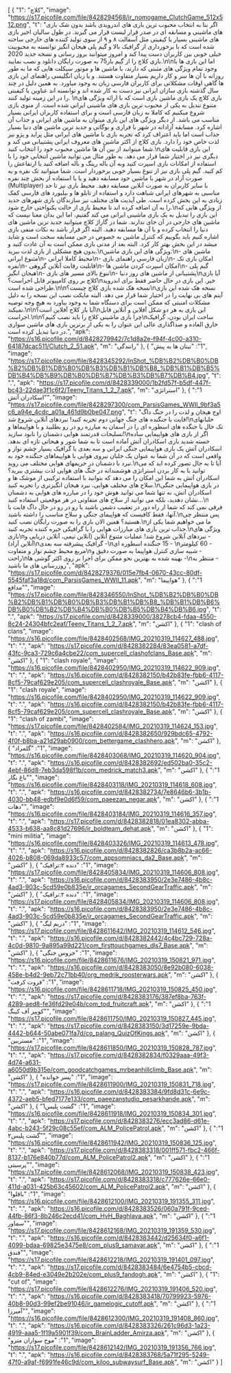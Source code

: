 [
  {
    "1": "کلاچ",
    "image": "https://s17.picofile.com/file/8428294568/ir_nomogame_ClutchGame_512x512.png",
    "t": "اگر بنا به انتخاب محبوب ترین بازی های اندرویدی باشد بدون شک بازی های ماشینی و مسابقه ای در صدر قرار لیست قرار می گیرند. در طول سالیان اخیر بازی های ماشینی بسیار با کیفیتی مثل آسفالت ۸ و ۹ از سوی تولید کننده های خارجی ساخته شده است که با برخورداری از گرافیک بالا و گیم پلی هیجان انگیز توانسته به محبوبیت خیلی خوبی بین کاربران دست پیدا کند و امروز میتوانید بروز رسانی و نسخه جدید 2020 بازی کلاچ را از گیم باز75 به صورت رایگان دانلود و نصب نمایید.\n\nاما این بازی ها با وجود تمام ویژگی های مثبتی که دارند، با ماشین ها و موتور سیکلت هایی که ما به طور روزانه با آن ها سر و کار داریم بسیار متفاوت هستند. و یا زبان انگلیسی راهنمای این بازی ها گاهی اوقات مشکلاتی برای کاربران فارسی زبان به وجود میاورد. به همین دلیل در چند سال گذشته بازی سازان ایرانی نیز دست به کار شده اند و توانسته اند عناوین با کیفیتی را در این زمینه تولید کنند. \nبازی کلاچ یک بازی ماشین بازی است که با ارائه ویژگی های متنوع تبدیل به یکی از محبوب ترین بازی های ماشینی ایرانی شده است. از منوی بازی شروع میکنیم که کاملا به زبان فارسی است و برای استفاده کاربران ایرانی بسیار مناسب می باشد. از دیگر ویژگی های این بازی میتوان به ماشین های ایرانی و جذاب آن اشاره کرد. مسابقه آزادانه در شهر با فراری و بوگاتی و جدید ترین ماشین های دنیا بسیار جذاب است اما باید اعتراف کرد که تجربه بازی با ماشین های ایرانی مثل پراید و پژو نیز لذت خاص خود را دارد. بازی کلاچ از اکثر ماشین های معروف ایرانی پشتیبانی می کند و شما میتوانید از بین آن ها ماشین محبوب خود را انتخاب کنید.\nاین بازی قابلیت های دیگری نیز در اختیار شما قرار می دهد. به طور مثال می توانید ماشین انتخابی خود را با استفاده از امکانات بازی اسپرت کنید وبه آن باله رینگ و باله اضافه کنید یا ارتفاعش را کم کنید. گیم پلی بازی نیز از تنوع بسیار خوبی برخوردار است. شما میتوانید تک نفره و به صورت آزاد در شهر با ماشین خود مسابقه دهید و یا با استفاده از بخش چند نفره (Multiplayer) با سایر کاربران به صورت آنلاین مسابقه دهید. محیط بازی نیز تا حد مناسبی به شهرهای ایرانی شباهت دارد و استفاده از تابلو ها و بیلبورد های فارسی کمک زیادی به این بخش کرده است. طی آپدیت های مختلف نیز سازندگان بازی شهرهای جدید را به آن اضافه کرده اند تا محیط بازی از حالت یکنواختی خارج شود.\nاز ویژگی هایی که این بازی را تبدیل به یک بازی ماشینی ایرانی می کند گفتیم، اما این بدان معنا نیست که ماشین های خارجی در آن جای ندارند. شما در گاراژ کلاچ میتوانید جدید ترین ماشین های دنیا را انتخاب کرده و با آن ها مسابقه دهید. البته اگر قرار باشد به نکات منفی بازی اشاره کنیم باید بگوییم که کنترل ماشین به خصوص در حین مسابقه سخت است و شاید میشد در این بخش بهتر کار کرد. البته بعد از مدتی بازی ممکن است به آن عادت کنید و بدون هیچ مشکلی از بازی لذت ببرید.\nویژگی های این بازی ماشین:\n- ماشین های متنوع ایرانی\n- محیط کاملا ایرانی\n- زبان فارسی راهنمای بازی\n- امکان بازی تک نفره\n- قابلیت رقابت آنلاین گروهی\n- امکان اسپرت کردن ماشین ها\n- گیم پلی هیجان انگیز\n- تنوع بالای مسیر های بازی\n- پشتیبانی از ماشین های روز دنیا\nآيا بازی کلاچ بر روی کامپیوتر قابل اجراست؟\nخیر. این بازی در حال حاضر فقط برای اندروید طراحی شده است.\n\nنسخه هک شده بازی کلاچ چیست؟\nنسخه هک شده این بازی آیتم های بی نهایت را در اختیار شما قرار می دهد. البته مایکت نصب این نسخه را به دلیل مشکلات امنیتی که ممکن است برای دستگاه شما به وجود بیاورد به هیچ وجه توصیه نمیکند.\n\nآیا باز کلاج آفلاین است؟\nاین بازی به هر دو شکل آفلاین و آنلاین قابل اجراست.\n\nچرا بازی ماشینی کلاچ را باید نصب کنیم؟\nساخت ایران بودن، گرافیک خارق العاده و صداگذاری عالی این عنوان را به یکی از برترین بازی های ماشین سواری در دنیا تبدیل کرده است.",
    "apk": "https://s16.picofile.com/d/8428279942/7c1d8a2e-f94f-4c00-a310-64187dcac511/Clutch_2_51.apk",
    "m": "رانندگی"
  },
  {
    "1": "تیتان ها به پیش",
    "image": "https://s17.picofile.com/file/8428345292/InShot_%DB%B2%DB%B0%DB%B2%DB%B1%DB%B0%DB%B3%DB%B1%DB%B8_%DB%B1%DB%B5%DB%B4%DB%B9%DB%B0%DB%B7%DB%B3%DB%B7%DB%B4.jpg",
    "t": ".",
    "apk": "https://s17.picofile.com/d/8428339000/1b2fd57f-b5df-447f-bc43-22dae3f1c6f2/Teeny_Titans_1_2_7.apk",
    "m": "استراتژی"
  },
  {
    "1": "اسکادران آتش",
    "image": "https://s17.picofile.com/file/8428297300/com_ParsisGames_WWII_9bf3a5c6_a94e_4cdc_a01a_461d9b0be047.png",
    "t": "‌‏اوج هیجان و لذت را در جنگ داگ فایت با جنگنده های جنگ جهانی دوم تجربه کنید! نبردهای آنلاین شروع شد!\n‏ خلبانهای تک خال با جنگده های اسطوره ای را در آسمان به مبارزه رو در رو بطلبید و با هواپیماها و تسلیحات قدرتمند هوایی دشمنان را نابود سازید!\n‏ اگر از بازی های هواپیمایی ساده خسته شدید بازی اسکادران آتش آماده است تا به شما شور و هیجانی تازه ای بدهد. اسکادران آتش یک بازی هواپیمایی جنگی ایرانی و سه بعدی با گرافیک بسیار چشم نواز و واقعی است که در آن شما به عنوان یک خلبان نیروی هوایی با هواپیماهای جنگنده خود به نبرد با دشمنان در حریمهای هوایی مختلف می روید.\n‏ آیا تا به حال تصور کرده اید که می توانید با به کار بردن استراتژی هوشمندانه در جنگ های هوایی لذت بیشتری ببرید؟ اسکادران آتش به شما این امکان را می دهد که بتوانید با استفاده ترکیبی از موشک ها و سلاح های مختلف هوایی، نبرد هیجان انگیزتری را تجربه کنید.\n‏ در بازی هواپیمایی جنگی اسکادران آتش، نه تنها شما می توانید هوش خود را در مبارزه های هوایی به دشمنان نشان دهدید، بلکه می توانید از سلاح های متفاوتی در هر موقعیتی استفاده کنید...\n‏ فرقی نمی کند که شما از راه دور در تعقیب دشمن باشید یا رو در رو در حال داگ فایت با آنها، فقط کافیست که هواپیمای جنگی و سلاح مناسب را داشته باشید.\n‏ پس منتظر چی هستید؟ همین الان بازی را به صورت رایگان نصب کنید.\n‏ ما می خواهیم شما یکی از جذاب ترین بازی های مبارزات هوایی را با گرافیکی خیره کننده تجربه کنید.\n‏ویژگی های بازی\n‏- نبردهای آنلاین شروع شد! عملیات متنوع آنلاین (آنلاین تیمی، آنلاین دریایی و آنلاین آزاد)\n‏- گرافیک پیشرفته سه بعدی\n‏ - 15 جنگنده اسطوره ای\n‏ - 60 کیلومتر مربع محیط چشم نواز و متفاوت\n‏- شبیه سازی کنترل هواپیما به صورت دقیق و راحت\n‏- بهینه شده به بهترین نحو ممکن برای اجرا بر روی اکثر گوشی ها\n‏ - منتظر به روزرسانی های ما باشید",
    "apk": "https://s17.picofile.com/d/8428279376/015e7fb4-0670-43cc-80df-5545faf3a18d/com_ParsisGames_WWII_11.apk",
    "m": "هواپیما"
  },
  {
    "1": "مدافع",
    "image": "https://s17.picofile.com/file/8428346550/InShot_%DB%B2%DB%B0%DB%B2%DB%B1%DB%B0%DB%B3%DB%B1%DB%B8_%DB%B1%DB%B6%DB%B0%DB%B2%DB%B4%DB%B0%DB%B5%DB%B4%DB%B6.jpg",
    "t": ".",
    "apk": "https://s17.picofile.com/d/8428339000/38278cb4-fdaa-4550-8c24-24304bfc2eaf/Teeny_Titans_1_2_7.apk",
    "m": "اکشن"
  },
  {
    "1": "clash of clans",
    "image": "https://s16.picofile.com/file/8428402568/IMG_20210319_114627_488.jpg",
    "t": ".",
    "apk": "https://s17.picofile.com/d/8428382284/83ea0581-a7df-43fc-9ca3-729c6a4cbe22/com_supercell_clashofclans_Base.apk",
    "m": "اکشن"
  },
  {
    "1": "clash royale",
    "image": "https://s16.picofile.com/file/8428402950/IMG_20210319_114622_909.jpg",
    "t": ".",
    "apk": "https://s16.picofile.com/d/8428382150/b42b83fe-fbb6-4117-8cf5-79caf629e205/com_supercell_clashroyale_Base.apk",
    "m": "اکشن"
  },
  {
    "1": "clash royale",
    "image": "https://s16.picofile.com/file/8428402950/IMG_20210319_114622_909.jpg",
    "t": ".",
    "apk": "https://s16.picofile.com/d/8428382150/b42b83fe-fbb6-4117-8cf5-79caf629e205/com_supercell_clashroyale_Base.apk",
    "m": "اکشن"
  },
  {
    "1": "clash of zambi",
    "image": "https://s17.picofile.com/file/8428402584/IMG_20210319_114624_153.jpg",
    "t": ".",
    "apk": "https://s16.picofile.com/d/8428382650/929bdc65-4792-4f0f-b8ba-a21d29ab0900/com_bettergame_clashhero.apk",
    "m": "اکشن"
  },
  {
    "1": "گلمراد",
    "image": "https://s16.picofile.com/file/8428403068/IMG_20210319_114620_904.jpg",
    "t": ".",
    "apk": "https://s16.picofile.com/d/8428382692/ed502ba0-35c2-4ebf-86d8-7eb3da598f1b/com_medrick_match3.apk",
    "m": "اکشن"
  },
  {
    "1": "باغ نگار",
    "image": "https://s16.picofile.com/file/8428403118/IMG_20210319_114618_608.jpg",
    "t": ".",
    "apk": "https://s16.picofile.com/d/8428382734/7e8646b6-3b1b-4030-bb48-edbf9e0d6f59/com_paeezan_negar.apk",
    "m": "اکشن"
  },
  {
    "1": "دهات",
    "image": "https://s16.picofile.com/file/8428403184/IMG_20210319_114616_357.jpg",
    "t": ".",
    "apk": "https://s17.picofile.com/d/8428382818/01ea8302-abba-4533-b638-aa8c81d27696/ir_boldteam_dehat.apk",
    "m": "اکشن"
  },
  {
    "1": "mini militia",
    "image": "https://s16.picofile.com/file/8428403326/IMG_20210319_114613_478.jpg",
    "t": ".",
    "apk": "https://s16.picofile.com/d/8428382826/ca3b8b2a-ac66-4026-b808-069da8933c57/com_appsomniacs_da2_Base.apk",
    "m": "اکشن"
  },
  {
    "1": "دنده ۲:ترافیک",
    "image": "https://s17.picofile.com/file/8428405834/IMG_20210319_114606_808.jpg",
    "t": ".",
    "apk": "https://s16.picofile.com/d/8428383950/2e3e7486-4b8c-4ad3-903c-5cd59e0b835e/ir_orcagames_SecondGearTraffic.apk",
    "m": "اکشن"
  },
  {
    "1": "دنده ۲:ترافیک",
    "image": "https://s17.picofile.com/file/8428405834/IMG_20210319_114606_808.jpg",
    "t": ".",
    "apk": "https://s16.picofile.com/d/8428383950/2e3e7486-4b8c-4ad3-903c-5cd59e0b835e/ir_orcagames_SecondGearTraffic.apk",
    "m": "اکشن"
  },
  {
    "1": "دریم لیگ",
    "image": "https://s17.picofile.com/file/8428611642/IMG_20210319_114612_546.jpg",
    "t": ".",
    "apk": "https://s16.picofile.com/d/8428382442/4c4bc729-728a-4c0d-9810-9a895a99d221/com_firsttouchgames_dls7_Base.apk",
    "m": "اکشن"
  },
  {
    "1": "خروس جنگی",
    "image": "https://s16.picofile.com/file/8428611676/IMG_20210319_150821_971.jpg",
    "t": ".",
    "apk": "https://s16.picofile.com/d/8428383050/8e92b080-6038-458e-b4d2-9eb72c71bb40/org_medrik_roosterwars.apk",
    "m": "اکشن"
  },
  {
    "1": "فروت کرفت",
    "image": "https://s16.picofile.com/file/8428611718/IMG_20210319_150825_450.jpg",
    "t": ".",
    "apk": "https://s17.picofile.com/d/8428383176/387ef8ba-763f-4289-aed8-fe36fd29e04b/com_tod_fruitcraft.apk",
    "m": "اکشن"
  },
  {
    "1": "کوییز آف کینگ",
    "image": "https://s17.picofile.com/file/8428611750/IMG_20210319_150827_445.jpg",
    "t": ".",
    "apk": "https://s17.picofile.com/d/8428383150/3d17259e-9bda-4442-b644-50abe071fa7d/co_palang_QuizOfKings.apk",
    "m": "اکشن"
  },
  {
    "1": "مستربین",
    "image": "https://s17.picofile.com/file/8428611850/IMG_20210319_150828_787.jpg",
    "t": ".",
    "apk": "https://s17.picofile.com/d/8428382834/f0329aaa-49f3-4d74-a631-a6050d9b315e/com_goodcatchgames_mrbeanhillclimb_Base.apk",
    "m": "اکشن"
  },
  {
    "1": "پسر خوانده",
    "image": "https://s17.picofile.com/file/8428611900/IMG_20210319_150831_718.jpg",
    "t": ".",
    "apk": "https://s16.picofile.com/d/8428383384/9fd8d31c-6e9c-4372-aeb5-bfed7177e133/com_paeezanstudio_pesarkhande.apk",
    "m": "اکشن"
  },
  {
    "1": "گشت پلیس1",
    "image": "https://s16.picofile.com/file/8428611918/IMG_20210319_150834_301.jpg",
    "t": ".",
    "apk": "https://s17.picofile.com/d/8428383276/ecc3ad86-d61e-4abc-b243-5f29c08c55ef/com_ALM_PolicePatrol.apk",
    "m": "اکشن"
  },
  {
    "1": "گشت پلیس۲",
    "image": "https://s16.picofile.com/file/8428611942/IMG_20210319_150836_125.jpg",
    "t": ".",
    "apk": "https://s17.picofile.com/d/8428383318/001ff571-fbc2-466f-8137-b176e840b77d/com_ALM_PolicePatrol2.apk",
    "m": "اکشن"
  },
  {
    "1": "پرسیتی",
    "image": "https://s17.picofile.com/file/8428612068/IMG_20210319_150838_423.jpg",
    "t": ".",
    "apk": "https://s17.picofile.com/d/8428383318/c777626e-66e0-411d-a031-425b63c45602/com_ALM_PolicePatrol2.apk",
    "m": "اکشن"
  },
  {
    "1": "باقلوا",
    "image": "https://s16.picofile.com/file/8428612100/IMG_20210319_191355_311.jpg",
    "t": ".",
    "apk": "https://s16.picofile.com/d/8428383526/060a791f-9ced-44fb-86f3-8b246c2ecd41/com_HvH_Baghlava.apk",
    "m": "اکشن"
  },
  {
    "1": "سماور",
    "image": "https://s17.picofile.com/file/8428612168/IMG_20210319_191359_530.jpg",
    "t": ".",
    "apk": "https://s16.picofile.com/d/8428383442/d25634f0-a6f1-4099-bdaa-69825e3475e8/com_plus9_samavar.apk",
    "m": "اکشن"
  },
  {
    "1": "فندق",
    "image": "https://s17.picofile.com/file/8428612218/IMG_20210319_191401_097.jpg",
    "t": ".",
    "apk": "https://s17.picofile.com/d/8428383484/6e4754b5-cbcd-4cb9-84ed-e3049e2b202e/com_plus9_fandogh.apk",
    "m": "اکشن"
  },
  {
    "1": "cut of",
    "image": "https://s17.picofile.com/file/8428612276/IMG_20210319_191406_520.jpg",
    "t": ".",
    "apk": "https://s16.picofile.com/d/8428383418/70799923-5976-40b8-90d3-99ef2be91046/ir_gamelogic_cutoff.apk",
    "m": "اکشن"
  },
  {
    "1": "آمیرزا",
    "image": "https://s16.picofile.com/file/8428612300/IMG_20210319_191408_860.jpg",
    "t": ".",
    "apk": "https://s16.picofile.com/d/8428383326/261c96d3-1a23-4919-aaa5-1f19a5901f39/com_BrainLadder_Amirza.apk",
    "m": "اکشن"
  },
  {
    "1": "موج سواران مترو",
    "image": "https://s17.picofile.com/file/8428612142/IMG_20210319_191356_766.jpg",
    "t": ".",
    "apk": "https://s16.picofile.com/d/8428383768/5a71f295-5249-47f0-a9af-f6991fe46c9d/com_kiloo_subwaysurf_Base.apk",
    "m": "اکشن"
  }
]
